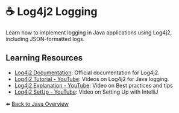# ☕ Log4j2 Logging

Learn how to implement logging in Java applications using Log4j2, including JSON-formatted logs.

## Learning Resources

- [Log4j2 Documentation](https://logging.apache.org/log4j/2.x/manual/): Official documentation for Log4j2.
- [Log4j2 Tutorial - YouTube](https://www.youtube.com/playlist?list=PLb0pWz-jnz99Sp6iQxjW-FpmFZp0OfZlc): Videos on Log4j2 for Java logging.
- [Log4j2 Explanation - YouTube](https://www.youtube.com/watch?v=uco-a7c6U8w): Video on Best practices and tips
- [Log4j2 SetUp - YouTube](https://www.youtube.com/watch?v=T_lWpqOWaE0&t=12s): Video on Setting Up with IntelliJ

⬅️ [Back to Java Overview](../../README.md#-java-fundamentals-and-oop)


